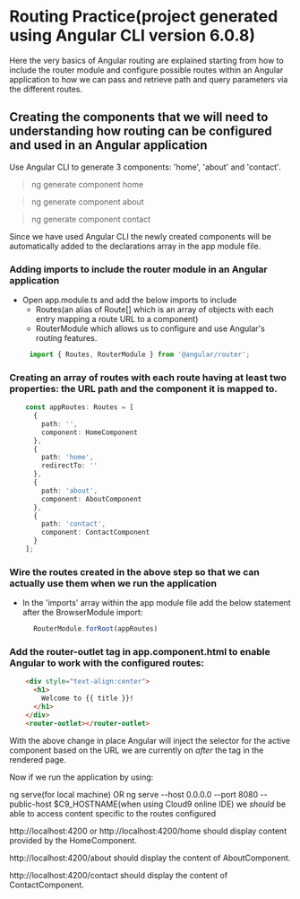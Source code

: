 # Routing Practice(project generated using Angular CLI version 6.0.8)

Here the very basics of Angular routing are explained starting from how to include the router module and configure possible routes within an Angular application to how we can pass and retrieve path and query parameters via the different routes.

## Creating the components that we will need to understanding how routing can be configured and used in an Angular application

Use Angular CLI to generate 3 components: 'home', 'about' and 'contact'.
> ng generate component home

> ng generate component about

> ng generate component contact

Since we have used Angular CLI the newly created components will be automatically added to the declarations array in the app module file.

### Adding imports to include the router module in an Angular application

- Open app.module.ts and add the below imports to include 
    - Routes(an alias of Route[] which is an array of objects with each entry mapping a route URL to a component)
    - RouterModule which allows us to configure and use Angular's routing features.


```typescript
     import { Routes, RouterModule } from '@angular/router';
```

### Creating an array of routes with each route having at least two properties: the URL path and the component it is mapped to.

```typescript
    const appRoutes: Routes = [
      {
        path: '',
        component: HomeComponent
      },
      {
        path: 'home',
        redirectTo: ''
      },
      {
        path: 'about',
        component: AboutComponent
      },
      {
        path: 'contact',
        component: ContactComponent
      }
    ];
```

### Wire the routes created in the above step so that we can actually use them when we run the application

- In the 'imports' array within the app module file add the below statement after the BrowserModule import:

```typescript
      RouterModule.forRoot(appRoutes)
```
### Add the router-outlet tag in app.component.html to enable Angular to work with the configured routes:

```html
    <div style="text-align:center">
      <h1>
        Welcome to {{ title }}!
      </h1>
    </div>
    <router-outlet></router-outlet>
```

With the above change in place Angular will inject the selector for the active component based on the URL we are currently on _after_ the <router-outlet> tag in the rendered page.

Now if we run the application by using:

ng serve(for local machine) 
OR 
ng serve --host 0.0.0.0 --port 8080 --public-host $C9_HOSTNAME(when using Cloud9 online IDE)
we _should_ be able to access content specific to the routes configured

http://localhost:4200 or http://localhost:4200/home should display content provided by the HomeComponent.

http://localhost:4200/about should display the content of AboutComponent.

http://localhost:4200/contact should display the content of ContactComponent.

